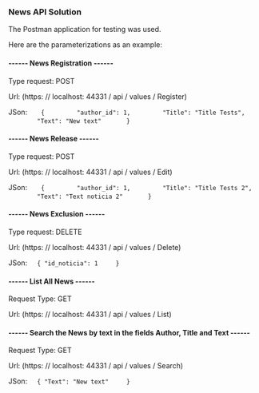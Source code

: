 ### News API Solution

The Postman application for testing was used.

Here are the parameterizations as an example:

#### ------ News Registration ------

Type request: POST

Url: (https: // localhost: 44331 / api / values ​​/ Register)

JSon:
      `{
        "author_id": 1,
        "Title": "Title Tests",
        "Text": "New text"
      } `
      
      
#### ------ News Release ------

Type request: POST

Url: (https: // localhost: 44331 / api / values ​​/ Edit)

JSon:
      `{
        "author_id": 1,
        "Title": "Title Tests 2",
        "Text": "Text noticia 2"
      } `
      
      
#### ------ News Exclusion ------

Type request: DELETE

Url: (https: // localhost: 44331 / api / values ​​/ Delete)

JSon:
    `{
"id_noticia": 1
    } `
    
#### ------ List All News ------

Request Type: GET

Url: (https: // localhost: 44331 / api / values ​​/ List)


#### ------ Search the News by text in the fields Author, Title and Text ------

Request Type: GET

Url: (https: // localhost: 44331 / api / values ​​/ Search)

JSon:
    `{
"Text": "New text"
    } `
